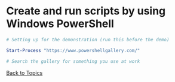 # Create and run scripts by using Windows PowerShell

```PowerShell
# Setting up for the demonstration (run this before the demo)

Start-Process "https://www.powershellgallery.com/"

# Search the gallery for something you use at work
```


[Back to Topics](../README.md#afternoon-session)

